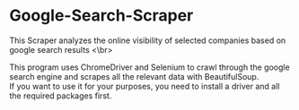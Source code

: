 # Google-Search-Scraper
This Scraper analyzes the online visibility of selected companies based on google search results <\br>

This program uses ChromeDriver and Selenium to crawl through the google search engine and scrapes all the relevant data with BeautifulSoup. </br>
If you want to use it for your purposes, you need to install a driver and all the required packages first.
